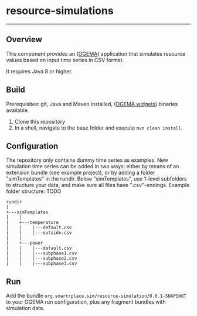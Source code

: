 # resource-simulations

---
## Overview
This component provides an ([OGEMA](http://ogema.org/)) application that simulates resource values based on input time series in CSV format.

It requires Java 8 or higher.   

## Build
Prerequisites: git, Java and Maven installed, ([OGEMA widgets](https://github.com/ogema/ogema-widgets)) binaries available. 

1. Clone this repository
2. In a shell, navigate to the base folder and execute `mvn clean install`.

## Configuration
The repository only contains dummy time series as examples. New simulation time series can be added in two ways: either by means of an extension bundle (see example project), or by adding a folder "simTemplates" in the rundir. Below "simTemplates", use 1-level subfolders to structure your data, and make sure all files have ".csv"-endings. Example folder structure:  TODO
```
rundir
|
+---simTemplates
|    |
|    +---temperature
|    |    |---default.csv
|    |    |---outside.csv
|    |
|    +---power
|    |    |---default.csv
|    |    |---subphase1.csv
|    |    |---subphase2.csv
|    |    |---subphase3.csv
```

## Run
Add the bundle `org.smartrplace.sim/resource-simulation/0.0.1-SNAPSHOT` to your OGEMA run configuration, plus any fragment bundles with simulation data.  
 
